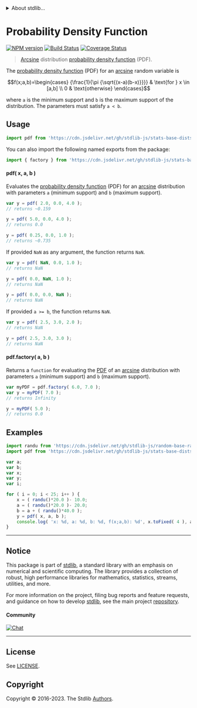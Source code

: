 <!--

@license Apache-2.0

Copyright (c) 2018 The Stdlib Authors.

Licensed under the Apache License, Version 2.0 (the "License");
you may not use this file except in compliance with the License.
You may obtain a copy of the License at

   http://www.apache.org/licenses/LICENSE-2.0

Unless required by applicable law or agreed to in writing, software
distributed under the License is distributed on an "AS IS" BASIS,
WITHOUT WARRANTIES OR CONDITIONS OF ANY KIND, either express or implied.
See the License for the specific language governing permissions and
limitations under the License.

-->


<details>
  <summary>
    About stdlib...
  </summary>
  <p>We believe in a future in which the web is a preferred environment for numerical computation. To help realize this future, we've built stdlib. stdlib is a standard library, with an emphasis on numerical and scientific computation, written in JavaScript (and C) for execution in browsers and in Node.js.</p>
  <p>The library is fully decomposable, being architected in such a way that you can swap out and mix and match APIs and functionality to cater to your exact preferences and use cases.</p>
  <p>When you use stdlib, you can be absolutely certain that you are using the most thorough, rigorous, well-written, studied, documented, tested, measured, and high-quality code out there.</p>
  <p>To join us in bringing numerical computing to the web, get started by checking us out on <a href="https://github.com/stdlib-js/stdlib">GitHub</a>, and please consider <a href="https://opencollective.com/stdlib">financially supporting stdlib</a>. We greatly appreciate your continued support!</p>
</details>

# Probability Density Function

[![NPM version][npm-image]][npm-url] [![Build Status][test-image]][test-url] [![Coverage Status][coverage-image]][coverage-url] <!-- [![dependencies][dependencies-image]][dependencies-url] -->

> [Arcsine][arcsine-distribution] distribution [probability density function][pdf] (PDF).

<section class="intro">

The [probability density function][pdf] (PDF) for an [arcsine][arcsine-distribution] random variable is

<!-- <equation class="equation" label="eq:arcsine_pdf" align="center" raw="f(x;a,b)=\begin{cases} {\frac{1}{\pi {\sqrt{(x-a)(b-x)}}}} & \text{for } x \in [a,b] \\ 0 & \text{otherwise} \end{cases}" alt="Probability density function (PDF) for an arcsine distribution."> -->

```math
f(x;a,b)=\begin{cases} {\frac{1}{\pi {\sqrt{(x-a)(b-x)}}}} & \text{for } x \in [a,b] \\ 0 & \text{otherwise} \end{cases}
```

<!-- <div class="equation" align="center" data-raw-text="f(x;a,b)=\begin{cases} {\frac{1}{\pi {\sqrt{(x-a)(b-x)}}}} &amp; \text{for } x \in [a,b] \\ 0 &amp; \text{otherwise} \end{cases}" data-equation="eq:arcsine_pdf">
    <img src="https://cdn.jsdelivr.net/gh/stdlib-js/stdlib@51534079fef45e990850102147e8945fb023d1d0/lib/node_modules/@stdlib/stats/base/dists/arcsine/pdf/docs/img/equation_arcsine_pdf.svg" alt="Probability density function (PDF) for an arcsine distribution.">
    <br>
</div> -->

<!-- </equation> -->

where `a` is the minimum support and `b` is the maximum support of the distribution. The parameters must satisfy `a < b`.

</section>

<!-- /.intro -->



<section class="usage">

## Usage

```javascript
import pdf from 'https://cdn.jsdelivr.net/gh/stdlib-js/stats-base-dists-arcsine-pdf@v0.1.1-deno/mod.js';
```

You can also import the following named exports from the package:

```javascript
import { factory } from 'https://cdn.jsdelivr.net/gh/stdlib-js/stats-base-dists-arcsine-pdf@v0.1.1-deno/mod.js';
```

#### pdf( x, a, b )

Evaluates the [probability density function][pdf] (PDF) for an [arcsine][arcsine-distribution] distribution with parameters `a` (minimum support) and `b` (maximum support).

```javascript
var y = pdf( 2.0, 0.0, 4.0 );
// returns ~0.159

y = pdf( 5.0, 0.0, 4.0 );
// returns 0.0

y = pdf( 0.25, 0.0, 1.0 );
// returns ~0.735
```

If provided `NaN` as any argument, the function returns `NaN`.

```javascript
var y = pdf( NaN, 0.0, 1.0 );
// returns NaN

y = pdf( 0.0, NaN, 1.0 );
// returns NaN

y = pdf( 0.0, 0.0, NaN );
// returns NaN
```

If provided `a >= b`, the function returns `NaN`.

```javascript
var y = pdf( 2.5, 3.0, 2.0 );
// returns NaN

y = pdf( 2.5, 3.0, 3.0 );
// returns NaN
```

#### pdf.factory( a, b )

Returns a `function` for evaluating the [PDF][pdf] of an [arcsine][arcsine-distribution] distribution with parameters `a` (minimum support) and `b` (maximum support).

```javascript
var myPDF = pdf.factory( 6.0, 7.0 );
var y = myPDF( 7.0 );
// returns Infinity

y = myPDF( 5.0 );
// returns 0.0
```

</section>

<!-- /.usage -->

<section class="examples">

## Examples

<!-- eslint no-undef: "error" -->

```javascript
import randu from 'https://cdn.jsdelivr.net/gh/stdlib-js/random-base-randu@deno/mod.js';
import pdf from 'https://cdn.jsdelivr.net/gh/stdlib-js/stats-base-dists-arcsine-pdf@v0.1.1-deno/mod.js';

var a;
var b;
var x;
var y;
var i;

for ( i = 0; i < 25; i++ ) {
    x = ( randu()*20.0 )- 10.0;
    a = ( randu()*20.0 )- 20.0;
    b = a + ( randu()*40.0 );
    y = pdf( x, a, b );
    console.log( 'x: %d, a: %d, b: %d, f(x;a,b): %d', x.toFixed( 4 ), a.toFixed( 4 ), b.toFixed( 4 ), y.toFixed( 4 ) );
}
```

</section>

<!-- /.examples -->

<!-- Section for related `stdlib` packages. Do not manually edit this section, as it is automatically populated. -->

<section class="related">

</section>

<!-- /.related -->

<!-- Section for all links. Make sure to keep an empty line after the `section` element and another before the `/section` close. -->


<section class="main-repo" >

* * *

## Notice

This package is part of [stdlib][stdlib], a standard library with an emphasis on numerical and scientific computing. The library provides a collection of robust, high performance libraries for mathematics, statistics, streams, utilities, and more.

For more information on the project, filing bug reports and feature requests, and guidance on how to develop [stdlib][stdlib], see the main project [repository][stdlib].

#### Community

[![Chat][chat-image]][chat-url]

---

## License

See [LICENSE][stdlib-license].


## Copyright

Copyright &copy; 2016-2023. The Stdlib [Authors][stdlib-authors].

</section>

<!-- /.stdlib -->

<!-- Section for all links. Make sure to keep an empty line after the `section` element and another before the `/section` close. -->

<section class="links">

[npm-image]: http://img.shields.io/npm/v/@stdlib/stats-base-dists-arcsine-pdf.svg
[npm-url]: https://npmjs.org/package/@stdlib/stats-base-dists-arcsine-pdf

[test-image]: https://github.com/stdlib-js/stats-base-dists-arcsine-pdf/actions/workflows/test.yml/badge.svg?branch=v0.1.1
[test-url]: https://github.com/stdlib-js/stats-base-dists-arcsine-pdf/actions/workflows/test.yml?query=branch:v0.1.1

[coverage-image]: https://img.shields.io/codecov/c/github/stdlib-js/stats-base-dists-arcsine-pdf/main.svg
[coverage-url]: https://codecov.io/github/stdlib-js/stats-base-dists-arcsine-pdf?branch=main

<!--

[dependencies-image]: https://img.shields.io/david/stdlib-js/stats-base-dists-arcsine-pdf.svg
[dependencies-url]: https://david-dm.org/stdlib-js/stats-base-dists-arcsine-pdf/main

-->

[chat-image]: https://img.shields.io/gitter/room/stdlib-js/stdlib.svg
[chat-url]: https://app.gitter.im/#/room/#stdlib-js_stdlib:gitter.im

[stdlib]: https://github.com/stdlib-js/stdlib

[stdlib-authors]: https://github.com/stdlib-js/stdlib/graphs/contributors

[umd]: https://github.com/umdjs/umd
[es-module]: https://developer.mozilla.org/en-US/docs/Web/JavaScript/Guide/Modules

[deno-url]: https://github.com/stdlib-js/stats-base-dists-arcsine-pdf/tree/deno
[umd-url]: https://github.com/stdlib-js/stats-base-dists-arcsine-pdf/tree/umd
[esm-url]: https://github.com/stdlib-js/stats-base-dists-arcsine-pdf/tree/esm
[branches-url]: https://github.com/stdlib-js/stats-base-dists-arcsine-pdf/blob/main/branches.md

[stdlib-license]: https://raw.githubusercontent.com/stdlib-js/stats-base-dists-arcsine-pdf/main/LICENSE

[pdf]: https://en.wikipedia.org/wiki/Probability_density_function

[arcsine-distribution]: https://en.wikipedia.org/wiki/Arcsine_distribution

</section>

<!-- /.links -->
